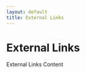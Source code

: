 ```yaml
---
layout: default
title: External Links
---
```


<h1>External Links</h1>
<div class="content">
  External Links Content
</div>